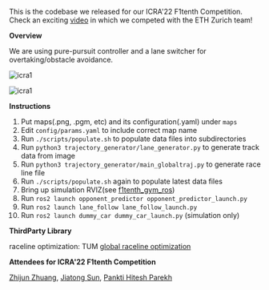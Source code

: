 This is the codebase we released for our ICRA'22 F1tenth Competition. Check an exciting [video](http://zzjun725.github.io/files/projects/icracut.mp4) in which we competed with the ETH Zurich team! 

**Overview**

We are using pure-pursuit controller and a lane switcher for overtaking/obstacle avoidance.

![icra1](http://zzjun725.github.io/files/projects/icra_poster1.png)

![icra1](http://zzjun725.github.io/files/projects/icra_poster2.png) 

**Instructions**
1. Put maps(.png, .pgm, etc) and its configuration(.yaml) under `maps`
2. Edit `config/params.yaml` to include correct map name
3. Run `./scripts/populate.sh` to populate data files into subdirectories
4. Run `python3 trajectory_generator/lane_generator.py` to generate track data from image
5. Run `python3 trajectory_generator/main_globaltraj.py` to generate race line file
6. Run `./scripts/populate.sh` again to populate latest data files
7. Bring up simulation RVIZ(see [f1tenth_gym_ros](https://github.com/f1tenth/f1tenth_gym_ros))
8. Run `ros2 launch opponent_predictor opponent_predictor_launch.py`
9. Run `ros2 launch lane_follow lane_follow_launch.py`
10. Run `ros2 launch dummy_car dummy_car_launch.py` (simulation only)



**ThirdParty Library**

raceline optimization: TUM [global raceline optimization](https://github.com/TUMFTM/global_racetrajectory_optimization) 



**Attendees for ICRA'22 F1tenth Competition**

[Zhijun Zhuang](https://www.linkedin.com/in/zhijun-zhuang-01a140205/), [Jiatong Sun](https://www.linkedin.com/in/jiatong-sun/), [Pankti Hitesh Parekh](https://www.linkedin.com/in/panktiparekh/)

